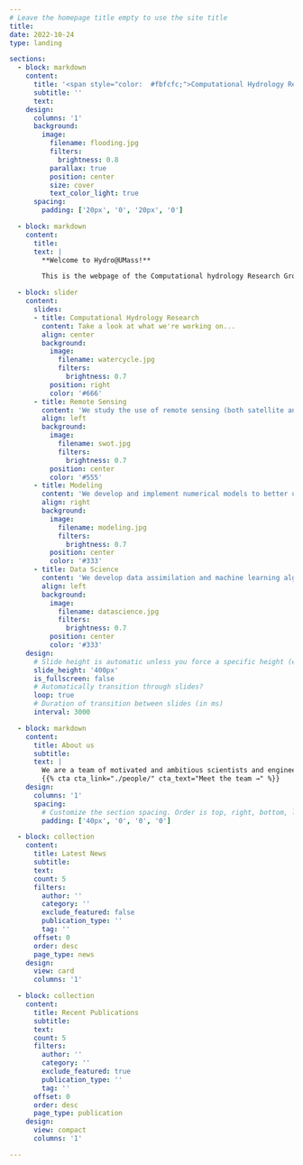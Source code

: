 ```yaml
---
# Leave the homepage title empty to use the site title
title:
date: 2022-10-24
type: landing

sections:
  - block: markdown
    content:
      title: '<span style="color:  #fbfcfc;">Computational Hydrology Research Group at the University of Massachusetts Amherst</span>'
      subtitle: ''
      text:
    design:
      columns: '1'
      background:
        image:
          filename: flooding.jpg
          filters:
            brightness: 0.8
          parallax: true
          position: center
          size: cover
          text_color_light: true
      spacing:
        padding: ['20px', '0', '20px', '0']

  - block: markdown
    content:
      title:
      text: |
        **Welcome to Hydro@UMass!**

        This is the webpage of the Computational hydrology Research Group in the Civil and Environmental Engineering department at the University of Massachusetts Amherst. The group is led by Kostas Andreadis, and the research that we do focuses on the intersection of water resources modeling, remote sensing and in-situ observations, data fusion, and the study of large-scale hydrology as it relates to climate change and environmental monitoring.

  - block: slider
    content:
      slides:
      - title: Computational Hydrology Research
        content: Take a look at what we're working on...
        align: center
        background:
          image:
            filename: watercycle.jpg
            filters:
              brightness: 0.7
          position: right
          color: '#666'
      - title: Remote Sensing
        content: 'We study the use of remote sensing (both satellite and airborne) to monitor freshwater resources globally.'
        align: left
        background:
          image:
            filename: swot.jpg
            filters:
              brightness: 0.7
          position: center
          color: '#555'
      - title: Modeling
        content: 'We develop and implement numerical models to better understand hydrologic processes at multiple scales, and software tools to facilitate their use in applications.'
        align: right
        background:
          image:
            filename: modeling.jpg
            filters:
              brightness: 0.7
          position: center
          color: '#333'
      - title: Data Science
        content: 'We develop data assimilation and machine learning algorithms to integrate models and observations for improving hydrologic prediction and uncertainty characterization.'
        align: left
        background:
          image:
            filename: datascience.jpg
            filters:
              brightness: 0.7
          position: center
          color: '#333'
    design:
      # Slide height is automatic unless you force a specific height (e.g. '400px')
      slide_height: '400px'
      is_fullscreen: false
      # Automatically transition through slides?
      loop: true
      # Duration of transition between slides (in ms)
      interval: 3000

  - block: markdown
    content:
      title: About us
      subtitle:
      text: |
        We are a team of motivated and ambitious scientists and engineers exploring the use of computational technologies for better understanding water availability globally. We strive to excel professionally but also prioritize a balanced, collaborative and supportive environment. We are strongly committed to mentoring and providing opportunities through our links to other research groups within the University of Massachusetts Amherst and other institutions around the world. Our research spans a wide range of topics about water resources engineering and science, and our [current projects]({{< relref "/projects" >}}) should give you a general idea about us.
        {{% cta cta_link="./people/" cta_text="Meet the team →" %}}
    design:
      columns: '1'
      spacing:
        # Customize the section spacing. Order is top, right, bottom, left.
        padding: ['40px', '0', '0', '0']

  - block: collection
    content:
      title: Latest News
      subtitle:
      text:
      count: 5
      filters:
        author: ''
        category: ''
        exclude_featured: false
        publication_type: ''
        tag: ''
      offset: 0
      order: desc
      page_type: news
    design:
      view: card
      columns: '1'

  - block: collection
    content:
      title: Recent Publications
      subtitle:
      text:
      count: 5
      filters:
        author: ''
        category: ''
        exclude_featured: true
        publication_type: ''
        tag: ''
      offset: 0
      order: desc
      page_type: publication
    design:
      view: compact
      columns: '1'

---
```

